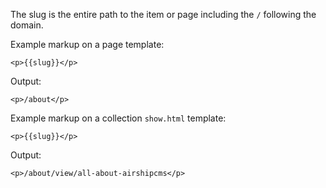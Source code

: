 The slug is the entire path to the item or page including the `/` following the domain.

Example markup on a page template:
``` 
<p>{{slug}}</p>
```

Output:  
```
<p>/about</p>
```

Example markup on a collection `show.html` template:
``` 
<p>{{slug}}</p>
```

Output:  
```
<p>/about/view/all-about-airshipcms</p>
```
